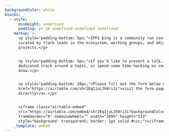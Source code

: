 ```yaml
---
backgroundColor: white
blocks:
  - style:
      minHeight: undefined
      padding: pt-28 undefined undefined undefined
    markup: >-
      <p style="padding-bottom: 5px;">IPFS þing is a community run conference,
      curated by track leads in the ecosystem, working groups, and adjacent DWeb
      projects.</p>


      <p style="padding-bottom: 5px;">If you'd like to present a talk, run a
      dedicated track around a topic, or spend some time hacking on code, let us
      know.</p>


      <p style="padding-bottom: 20px;">Please fill out the form below or <a
      href="https://airtable.com/shr2Eq1juLJh0ri3i">visit the form page
      directly</a>.</p>


      <iframe class="airtable-embed"
      src="https://airtable.com/embed/shr2Eq1juLJh0ri3i?backgroundColor=green"
      frameborder="0" onmousewheel="" width="100%" height="533"
      style="background: transparent; border: 1px solid #ccc;"></iframe>
    _template: embed
---
```



